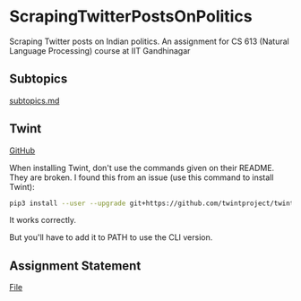# ScrapingTwitterPostsOnPolitics
Scraping Twitter posts on Indian politics. An assignment for CS 613 (Natural Language Processing) course at IIT Gandhinagar

## Subtopics 

[subtopics.md](https://github.com/frank-chris/ScrapingTwitterPostsOnPolitics/blob/main/subtopics.md)

## Twint

[GitHub](https://github.com/twintproject/twint)

When installing Twint, don't use the commands given on their README. They are broken. I found this from an issue (use this command to install Twint):

```sh
pip3 install --user --upgrade git+https://github.com/twintproject/twint.git#egg=twint
```
It works correctly.

But you'll have to add it to PATH to use the CLI version.

## Assignment Statement

[File](https://drive.google.com/file/d/1mAlWNu8RjaaUHk1ZBU0jjvs78WLCW2r4/view)
